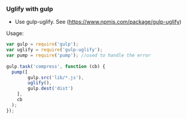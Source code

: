 ### Uglify with gulp

* Use gulp-uglify. See (https://www.npmjs.com/package/gulp-uglify)

Usage:

```javascript
var gulp = require('gulp');
var uglify = require('gulp-uglify');
var pump = require('pump'); //used to handle the error
 
gulp.task('compress', function (cb) {
  pump([
        gulp.src('lib/*.js'),
        uglify(),
        gulp.dest('dist')
    ],
    cb
  );
});
```

